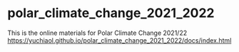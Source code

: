 # polar_climate_change_2021_2022
This is the online materials for Polar Climate Change 2021/22
https://yuchiaol.github.io/polar_climate_change_2021_2022/docs/index.html
